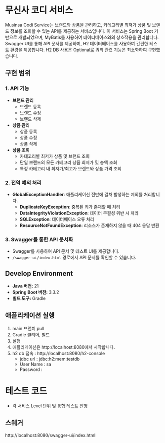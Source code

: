 # 무신사 코디 서비스

Musinsa Codi Service는 브랜드와 상품을 관리하고, 카테고리별 최저가 상품 및 브랜드 정보를 조회할 수 있는 API를 제공하는 서비스입니다. 
이 서비스는 Spring Boot 기반으로 개발되었으며, MyBatis를 사용하여 데이터베이스와의 상호작용을 관리합니다. 
Swagger UI를 통해 API 문서를 제공하며, H2 데이터베이스를 사용하여 간편한 테스트 환경을 제공합니다.
H2 DB 사용은 Optional로 쿼리 관련 기능은 최소화하여 구현했습니다.

## 구현 범위
### 1. API 기능
- **브랜드 관리**
    - 브랜드 등록
    - 브랜드 수정
    - 브랜드 삭제
- **상품 관리**
    - 상품 등록
    - 상품 수정
    - 상품 삭제
- **상품 조회**
    - 카테고리별 최저가 상품 및 브랜드 조회
    - 단일 브랜드의 모든 카테고리 상품 최저가 및 총액 조회
    - 특정 카테고리 내 최저가/최고가 브랜드와 상품 가격 조회

### 2. 전역 예외 처리
- **GlobalExceptionHandler**: 애플리케이션 전반에 걸쳐 발생하는 예외를 처리합니다.
    - **DuplicateKeyException**: 중복된 키가 존재할 때 처리
    - **DataIntegrityViolationException**: 데이터 무결성 위반 시 처리
    - **SQLException**: 데이터베이스 오류 처리
    - **ResourceNotFoundException**: 리소스가 존재하지 않을 때 404 응답 반환

### 3. Swagger를 통한 API 문서화
- Swagger를 사용하여 API 문서 및 테스트 UI를 제공합니다.
- `/swagger-ui/index.html` 경로에서 API 문서를 확인할 수 있습니다.

## Develop Environment
- **Java 버전:** 21
- **Spring Boot 버전:** 3.3.2
- **빌드 도구:** Gradle

## 애플리케이션 실행
1. main 브랜치 pull
2. Gradle 클리어, 빌드
3. 실행
4. 애플리케이션은 http://localhost:8080에서 시작합니다.
5. h2 db 접속 : http://localhost:8080/h2-console
   - jdbc url : jdbc:h2:mem:testdb
   - User Name : sa
   - Password : 

# 테스트 코드
- 각 서비스 Level 단위 및 통합 테스트 진행

## 스웨거
http://localhost:8080/swagger-ui/index.html


